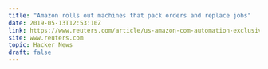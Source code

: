 ```yaml
---
title: "Amazon rolls out machines that pack orders and replace jobs"
date: 2019-05-13T12:53:10Z
link: https://www.reuters.com/article/us-amazon-com-automation-exclusive-idUSKCN1SJ0X1?utm_medium=RSS&utm_source=hune
site: www.reuters.com
topic: Hacker News
draft: false
---
```

